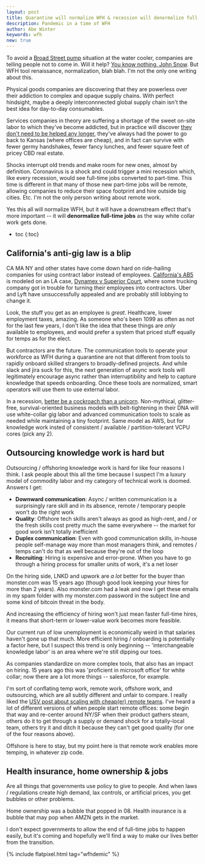 ```yaml
---
layout: post
title: Quarantine will normalize WFH & recession will denormalize full-time jobs
description: Pandemic in a time of WFH
author: Abe Winter
keywords: wfh
new: true
---
```


To avoid a [Broad Street pump](https://en.wikipedia.org/wiki/1854_Broad_Street_cholera_outbreak) situation at the water cooler, companies are telling people not to come in.
Will it help? [You know nothing, John Snow](https://www.youtube.com/watch?v=d44LyYL3GkY).
But WFH tool renaissance, normalization, blah blah.
I'm not the only one writing about this.

Physical goods companies are discovering that they are powerless over their addiction to complex and opaque supply chains.
With perfect hindsight, maybe a deeply interconnnected global supply chain isn't the best idea for day-to-day consumables.

Services companies in theory are suffering a shortage of the sweet on-site labor to which they've become addicted,
but in practice will discover [they don't need to be helped any longer](https://youtu.be/6exm2Hi28Xw?t=50), 
they've always had the power to go back to Kansas (where offices are cheap),
and in fact can survive with fewer germy handshakes, fewer fancy lunches, and fewer square feet of pricey CBD real estate.

Shocks interrupt old trends and make room for new ones, almost by definition.
Coronavirus is a shock and could trigger a mini recession which,
like every recession, would see full-time jobs converted to part-time.
This time is different in that many of those new part-time jobs will be remote, allowing companies to reduce their space footprint and hire outside big cities.
Etc.
I'm not the only person writing about remote work.

Yes this all will normalize WFH, but it will have a downstream effect that's more important --
it will **denormalize full-time jobs** as the way white collar work gets done.

* toc
{:toc}

## California's anti-gig law is a blip

CA MA NY and other states have come down hard on ride-hailing companies for using contract labor instead of employees. 
[California's AB5](https://en.wikipedia.org/wiki/California_Assembly_Bill_5_(2019)) is modeled on an LA case, [Dynamex v Superior Court](https://www.laboremploymentlawblog.com/2018/05/articles/class-actions/dynamex-decision-independent-contractors/), where some trucking company got in trouble for turning their employees into contractors.
Uber and Lyft have unsuccessfully appealed and are probably still lobbying to change it.

Look, the stuff you get as an employee is *great*.
Healthcare, lower employment taxes, amazing.
As someone who's been 1099 as often as not for the last few years, I don't like the idea that these things are *only* available to employees,
and would prefer a system that priced stuff equally for temps as for the elect.

But contractors are the future.
The communication tools to operate your workforce as WFH during a quarantine are not that different from tools to rapidly onboard skilled strangers to broadly-defined projects.
And while slack and jira suck for this, the next generation of async work tools will legitimately encourage async rather than interruptibility and help to capture knowledge that speeds onboarding.
Once these tools are normalized, smart operators will use them to use external labor.

In a recession, [better be a cockroach than a unicorn](https://techcrunch.com/2008/10/17/paul-grahams-startup-survival-guide-for-the-coming-nuclear-winter-be-a-cockroach/).
Non-mythical, glitter-free, survival-oriented business models with belt-tightening in their DNA
will use white-collar gig labor and advanced communication tools to scale as needed while maintaining a tiny footprint.
Same model as AWS, but for knowledge work insted of consistent / available / partition-tolerant VCPU cores (pick any 2).

## Outsourcing knowledge work is hard but

Outsourcing / offshoring knowledge work is hard for like four reasons I think. I ask people about this all the time because I suspect I'm a luxury model of commodity labor and my category of technical work is doomed. Answers I get:

* **Downward communication**: Async / written communication is a surprisingly rare skill and in its absence, remote / temporary people won't do the right work
* **Quality**: Offshore tech skills aren't always as good as high-rent, and / or the fresh skills cost pretty much the same everywhere -- the market for good work isn't totally inefficient
* **Duplex communication**: Even with good communication skills, in-house people self-manage way more than most managers think, and remotes / temps can't do that as well because they're out of the loop
* **Recruiting**: Hiring is expensive and error-prone. When you have to go through a hiring process for smaller units of work, it's a net loser

On the hiring side, LNKD and upwork are *a lot* better for the buyer than monster.com was 15 years ago (though good look keeping your hires for more than 2 years).
Also monster.com had a leak and now I get these emails in my spam folder with my monster.com password in the subject line and some kind of bitcoin threat in the body.

And increasing the efficiency of hiring won't just mean faster full-time hires, it means that short-term or lower-value work becomes more feasible.

Our current run of low unemployment is economically weird in that salaries haven't gone up that much.
More efficient hiring / onboarding is potentially a factor here,
but I suspect this trend is only beginning -- 'interchangeable knowledge labor' is an area where we're still dipping our toes.

As companies standardize on more complex tools, that also has an impact on hiring.
15 years ago this was 'proficient in microsoft office' for white collar;
now there are a lot more things -- salesforce, for example.

I'm sort of conflating temp work, remote work, offshore work, and outsourcing, which are all subtly different and unfair to compare.
I really liked the [USV post about scaling with cheap(er) remote teams](https://avc.com/2019/09/scaling-in-lower-cost-locations/).
I've heard a lot of different versions of when people start remote offices: some begin that way and re-center around NY/SF when their product gathers steam,
others do it to get through a supply or demand shock for a totally-local team,
others try it and ditch it because they can't get good quality (for one of the four reasons above).

Offshore is here to stay, but my point here is that remote work enables more temping, in whatever zip code.

## Health insurance, home ownership & jobs

Are all things that governments use policy to give to people.
And when laws / regulations create high demand, lax controls, or artificial prices, you get bubbles or other problems.

Home ownership was a bubble that popped in 08. Health insurance is a bubble that may pop when AMZN gets in the market.

I don't expect governments to allow the end of full-time jobs to happen easily, but it's coming and hopefully we'll find a way to make our lives better from the transition.

{% include flatpixel.html tag="wfhdemic" %}

